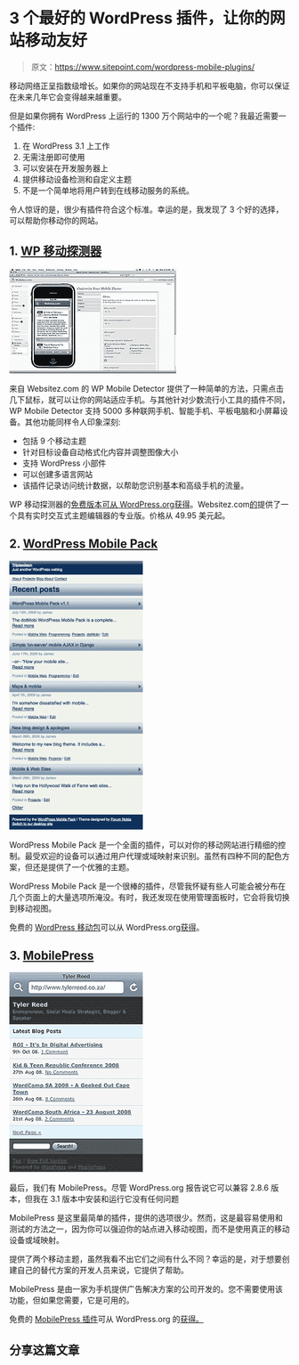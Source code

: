 # 3 个最好的 WordPress 插件，让你的网站移动友好

> 原文：<https://www.sitepoint.com/wordpress-mobile-plugins/>

移动网络正呈指数级增长。如果你的网站现在不支持手机和平板电脑，你可以保证在未来几年它会变得越来越重要。

但是如果你拥有 WordPress 上运行的 1300 万个网站中的一个呢？我最近需要一个插件:

1.  在 WordPress 3.1 上工作
2.  无需注册即可使用
3.  可以安装在开发服务器上
4.  提供移动设备检测和自定义主题
5.  不是一个简单地将用户转到在线移动服务的系统。

令人惊讶的是，很少有插件符合这个标准。幸运的是，我发现了 3 个好的选择，可以帮助你移动你的网站。

## 1. [WP 移动探测器](http://wordpress.org/extend/plugins/wp-mobile-detector/)

![WP Mobile Detector](img/b719f4b83a30fadf6117d3408f281d57.png)

来自 Websitez.com 的 WP Mobile Detector 提供了一种简单的方法，只需点击几下鼠标，就可以让你的网站适应手机。与其他针对少数流行小工具的插件不同，WP Mobile Detector 支持 5000 多种联网手机、智能手机、平板电脑和小屏幕设备。其他功能同样令人印象深刻:

*   包括 9 个移动主题
*   针对目标设备自动格式化内容并调整图像大小
*   支持 WordPress 小部件
*   可以创建多语言网站
*   该插件记录访问统计数据，以帮助您识别基本和高级手机的流量。

WP 移动探测器的[免费版本可从 WordPress.org](http://wordpress.org/extend/plugins/wp-mobile-detector/)[获得](http://wordpress.org/extend/plugins/wp-mobile-detector/)。Websitez.com[的](http://websitez.com/wordpress-mobile/)提供了一个具有实时交互式主题编辑器的专业版。价格从 49.95 美元起。

## 2. [WordPress Mobile Pack](http://wordpress.org/extend/plugins/wordpress-mobile-pack/)

![WordPress Mobile Pack](img/a59691643ad3f351a8f4e6c29e34a7c4.png)

WordPress Mobile Pack 是一个全面的插件，可以对你的移动网站进行精细的控制。最受欢迎的设备可以通过用户代理或域映射来识别。虽然有四种不同的配色方案，但还是提供了一个优雅的主题。

WordPress Mobile Pack 是一个很棒的插件，尽管我怀疑有些人可能会被分布在几个页面上的大量选项所淹没。有时，我还发现在使用管理面板时，它会将我切换到移动视图。

免费的 [WordPress 移动包](http://wordpress.org/extend/plugins/wordpress-mobile-pack/)可以从 WordPress.org[获得](http://wordpress.org/extend/plugins/wordpress-mobile-pack/)。

## 3. [MobilePress](http://wordpress.org/extend/plugins/mobilepress/)

![WordPress MobilePress](img/7f2a6f977b4212e711d029073df50d7a.png)

最后，我们有 MobilePress。尽管 WordPress.org 报告说它可以兼容 2.8.6 版本，但我在 3.1 版本中安装和运行它没有任何问题

MobilePress 是这里最简单的插件，提供的选项很少。然而，这是最容易使用和测试的方法之一，因为你可以强迫你的站点进入移动视图，而不是使用真正的移动设备或域映射。

提供了两个移动主题，虽然我看不出它们之间有什么不同？幸运的是，对于想要创建自己的替代方案的开发人员来说，它提供了帮助。

MobilePress 是由一家为手机提供广告解决方案的公司开发的。您不需要使用该功能，但如果您需要，它是可用的。

免费的 [MobilePress 插件](http://wordpress.org/extend/plugins/mobilepress/)可从 WordPress.org 的[获得。](http://wordpress.org/extend/plugins/mobilepress/)

## 分享这篇文章